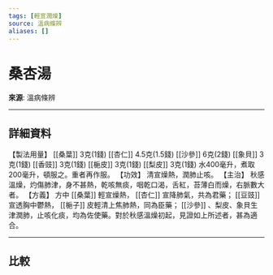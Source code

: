 ```yaml
---
tags: [輕宣潤燥]
source: 溫病條辨
aliases: []
---
```


# 桑杏湯

**來源**: 溫病條辨  

---

## 詳細資料
【製法用量】 [[桑葉]] 3克(1錢) [[杏仁]] 4.5克(1.5錢) [[沙參]] 6克(2錢) [[象貝]] 3克(1錢) [[香豉]] 3克(1錢) [[梔皮]] 3克(1錢) [[梨皮]] 3克(1錢)
水400毫升，煮取200毫升，頓服之。重者再作服。
【功效】
清宣燥熱，潤肺止咳。
【主治】
秋感溫燥，灼傷肺津，身不甚熱，乾咳無痰，咽乾口渴，舌紅，苔薄白而燥，右脈數大者。
【方義】
方中 [[桑葉]] 輕宣燥熱， [[杏仁]] 宣降肺氣，共為君藥； [[豆豉]] 宣透胸中鬱熱， [[梔子]] 皮輕清上焦肺熱，同為臣藥； [[沙參]] 、梨皮、象貝生津潤肺，止咳化痰，均為佐使藥。對於秋感溫燥初起，見證如上所述者，甚為適合。

---

## 比較
